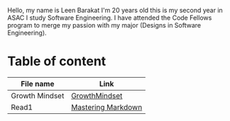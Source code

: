 Hello, my name is Leen Barakat I'm 20 years old this is my second year in ASAC I study Software Engineering. I have attended the Code Fellows program to merge my passion with my major (Designs in Software Engineering).


# Table of content

 File name | Link 
-----------|----------
 Growth Mindset | [GrowthMindset](https://github.com/leenbarakat/reading-notes.git) 
Read1 | [Mastering Markdown](https://leenbarakat.github.io/reading-notes/Read1)

